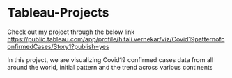 # Tableau-Projects
Check out my project through the below link
https://public.tableau.com/app/profile/hitali.vernekar/viz/Covid19patternofconfirmedCases/Story1?publish=yes

In this project, we are visualizing Covid19 confirmed cases data from all around the world, initial pattern and the trend across various continents
